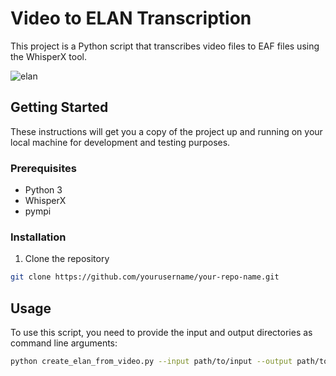 # Video to ELAN Transcription

This project is a Python script that transcribes video files to EAF files using the WhisperX tool.

![elan](https://github.com/daedalusLAB/create_elan_from_video/assets/1314992/c879c168-3059-4d06-b1a5-f65db100ab39)


## Getting Started

These instructions will get you a copy of the project up and running on your local machine for development and testing purposes.

### Prerequisites

- Python 3
- WhisperX
- pympi

### Installation

1. Clone the repository
```sh
git clone https://github.com/yourusername/your-repo-name.git
```

## Usage

To use this script, you need to provide the input and output directories as command line arguments:

```sh
python create_elan_from_video.py --input path/to/input --output path/to/output output
```
